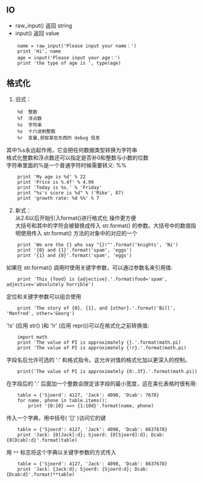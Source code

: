 ## IO
- raw_input()   返回 string  
- input()       返回 value  
```
    name = raw_input('Please input your name：')
    print 'Hi', name
    age = input('Please input your age：')
    print 'the type of age is ', type(age)
```

## 格式化
1. 旧式：
```
    %d  整数
    %f  浮点数
    %s  字符串
    %x  十六进制整数
    %r  变量,获取某些东西的 debug 信息
```
其中%s永远起作用，它会把任何数据类型转换为字符串  
格式化整数和浮点数还可以指定是否补0和整数与小数的位数  
字符串里面的%是一个普通字符时候需要转义: %%  
```
    print 'My age is %d' % 22
    print 'Price is %.4f' % 4.99
    print 'Today is %s.' % 'Friday'
    print "%s's score is %d" % ('Mike', 87)
    print 'growth rate: %d %%' % 7
```
2. 新式：  
从2.6以后开始引入format()进行格式化 操作更方便  
大括号和其中的字符会被替换成传入 str.format() 的参数。大括号中的数值指明使用传入 str.format() 方法的对象中的对应的一个  
```
    print 'We are the {} who say "{}!"'.format('knights', 'Ni')
    print '{0} and {1}'.format('spam', 'eggs')
    print '{1} and {0}'.format('spam', 'eggs')
```
如果在 str.format() 调用时使用关键字参数，可以通过参数名来引用值:
```
    print 'This {food} is {adjective}.'.format(food='spam', adjective='absolutely horrible')
```
定位和关键字参数可以组合使用
```
    print 'The story of {0}, {1}, and {other}.'.format('Bill', 'Manfred', other='Georg')
```
'!s' (应用 str() )和 '!r' (应用 repr())可以在格式化之前转换值:
```
    import math
    print 'The value of PI is approximately {}.'.format(math.pi)
    print 'The value of PI is approximately {!r}.'.format(math.pi)
```
字段名后允许可选的 ':' 和格式指令。这允许对值的格式化加以更深入的控制。
```
    print('The value of PI is approximately {0:.3f}.'.format(math.pi))
```
在字段后的 ':' 后面加一个整数会限定该字段的最小宽度，这在美化表格时很有用:
```
    table = {'Sjoerd': 4127, 'Jack': 4098, 'Dcab': 7678}
    for name, phone in table.items():
        print '{0:10} ==> {1:10d}'.format(name, phone)
```
传入一个字典，用中括号( '[]' )访问它的键
```
    table = {'Sjoerd': 4127, 'Jack': 4098, 'Dcab': 8637678}
    print 'Jack: {0[Jack]:d}; Sjoerd: {0[Sjoerd]:d}; Dcab: {0[Dcab]:d}'.format(table)
```
用 `**` 标志将这个字典以关键字参数的方式传入
```
    table = {'Sjoerd': 4127, 'Jack': 4098, 'Dcab': 8637678}
    print 'Jack: {Jack:d}; Sjoerd: {Sjoerd:d}; Dcab: {Dcab:d}'.format(**table)
```


